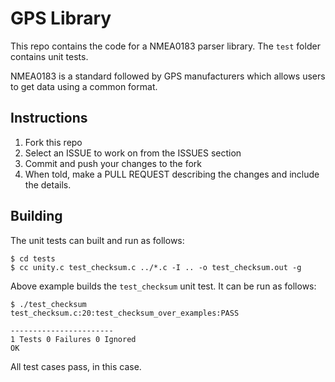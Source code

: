 # GPS Library
This repo contains the code for a NMEA0183 parser library.
The `test` folder contains unit tests.

NMEA0183 is a standard followed by GPS manufacturers which allows users to get data using a common format.

## Instructions
1. Fork this repo
2. Select an ISSUE to work on from the ISSUES section
4. Commit and push your changes to the fork
5. When told, make a PULL REQUEST describing the changes and include the details.

## Building
The unit tests can built and run as follows:
```
$ cd tests
$ cc unity.c test_checksum.c ../*.c -I .. -o test_checksum.out -g
```
Above example builds the `test_checksum` unit test. It can be run as follows:
```
$ ./test_checksum
test_checksum.c:20:test_checksum_over_examples:PASS

-----------------------
1 Tests 0 Failures 0 Ignored
OK
```
All test cases pass, in this case.
